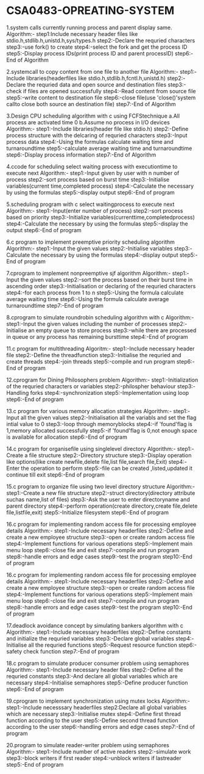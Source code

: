 # CSA0483-OPREATING-SYSTEM
1.system calls currently running process and parent display same.
Algorithm:-
step1:Include necessary header files like stdio.h,stdlib.h,unistd.h,sys/types.h
step2:-Declare the requried characters
step3:-use fork() to create
step4:-select the fork and get the process ID
step5:-Display process IDs(print process ID and parent processID)
step6:-End of Algorithm

2.systemcall to copy content from one file to another file
Algorithm:-
step1:-Include libraries(headerfiles like stdio.h,stdlib.h,fcntl.h,unistd.h)
step2:-Declare the requried data and open source and destination files
step3:-check if files are opened successfully
step4:-Read content from source file
step5:-write content to destination file
step6:-close file(use 'close()'system callto close both source an destination file)
step7:-End of Algorithm

3.Design CPU scheduling algorithm with c using FCFStechnique
a.All process are activated time 0
b.Assume no process in I/O devices
Algorithm:-
step1:-Include libraries(header file like stdio.h)
step2:-Define process structure with the delcaring of requried characters
step3:-Input process data
step4:-Using the formulas calculate waiting time and turnaroundtime
step5:-calculate average waiting time and turnaroundtime
step6:-Display process information
step7:-End of Algorithm

4.ccode for scheduling select waiting process with executiontime to execute next
Algorithm:-
step1:-Input given by user with n number of process
step2:-sort process based on burst time
step3:-Initialise variables(current time,completed process)
step4:-Calculate the necessary by using the formulas
step5:-display output
step6:-End of program

5.scheduling program with c select waitingprocess to execute next
Algorithm:-
step1:-Input(enter number of process)
step2:-sort process based on priority
step3:-Initialize variables(currenttime,completedprocess)
step4:-Calculate the necessary by using the formulas
step5:-display the output
step6:-End of program

6.c program to implement preemptive priority scheduling algorithm
Algorithm:-
step1:-Input the given values
step2:-Initialise variables
step3:-Calculate the necessary by using the formulas
step4:-display output
step5:-End of program

7.cprogram to implement nonpreemptive sjf algorithm
Algorithm:-
step1:-Input the given values
step2:-sort the process based on their burst time in ascending order
step3:-Initialisation or declaring of the requried characters
step4:-for each process from 1 to n
step5:-Using the formula calculate average waiting time
step6:-Using the formula calculate average turnaroundtime
step7:-End of program

8.cprogram to simulate roundrobin scheduling algorithm with c
Algorithm:-
step1:-Input the given values including the number of processes
step2:-Initialise an empty queue to store process
step3:-while there are processed in queue or any process has remaining bursttime
step4:-End of program

11.c program for multithreading Algoritm:-
step1:-Include necessary header file
step2:-Define the threadfunction
step3:-Initialise the requried and create threads
step4:-join threads
step5:-compile and run program
step6:-End of program

12.cprogram for Dining Philosophers problem
Algorithm:-
step1:-Initialization of the requried characters or variables
step2:-philospher behaviour
step3:-Handling forks
step4:-synchronization
step5:-Implementation using loop
step6:-End of program

13.c program for various memory allocation strategies
Algorithm:-
step1:-Input all the given values
step2:-Initialisation all the variabls and set the flag intial value to 0
step3:-loop through memoryblocks
step4:-if 'found'flag is 1,memory allocated successfully
step5:-if 'found'flag is 0,not enough space is available for allocation
step6:-End of program

14.c program for organisefile using singlelevel directory
Algorithm:-
step1:-Create a file structure
step2:-Directory structure
step3:-Display operation like options(like create newfile,delete file,list file,search file,Exit)
step4:-Enter the operation to perform
step5:-file can be created ,listed,updated it continue till exit
step6:-End of program

15.c program to organize file using two level directory structure
Algorithm:-
step1:-Create a new file structure
step2:-struct directory(directory attribute suchas name,list of files)
step3:-Ask the user to enter directoryname and parent directory
step4:-perform operation(create directory,create file,delete file,listfile,exit)
step5:-Initialize filesystem
step6:-End of program

16.c program for implementing random access file for processing employee details
Algorithm:-
step1:-Include necessary headerfiles
step2:-Define and create a new employee structure
step3:-open or create random access file
step4:-Implement functions for various operations
step5:-Implement main menu loop
step6:-close file and exit
step7:-compile and run program
step8:-handle errors and edge cases
step9:-test the program
step10:-End of program

16.c program for implementing random access file for processing employee details
Algorithm:-
step1:-Include necessary headerfiles
step2:-Define and create a new employee structure
step3:-open or create random access file
step4:-Implement functions for various operations
step5:-Implement main menu loop
step6:-close file and exit
step7:-compile and run program
step8:-handle errors and edge cases
step9:-test the program
step10:-End of program

17.deadlock avoidance concept by simulating bankers algorithm with c
Algorithm:-
step1:-Include necessary headerfiles
step2:-Define constants and initialize the requried variables
step3:-Declare global variables
step4:-Initialise all the requried functions
step5:-Request resource function
step6:-safety check function
step7:-End of program

18.c program to simulate producer consumer problem using semaphores
Algorithm:-
step1:-Include necessary header files
step2:-Define all the requried constants
step3:-And declare all global variables which are necessary
step4:-Initialise semaphores
step5:-Define producer function
step6:-End of program

19.cprogram to implement synchronization using mutex locks
Algorithm:-
step1:-Include necesssary headerfiles
step2:Declare all global variables which are necessary
step3:-Initialise mutex
step4:-Define first thread function according to the user
step5:-Define second thread function according to the user
step6:-handling errors and edge cases
step7:-End of program

20.program to simulate reader-writer problem using semaphores
Algorithm:-
step1:-Include number of active readers
step2:-simulate work
step3:-block writers if first reader
step4:-unblock writers if lastreader
step5:-End of program
